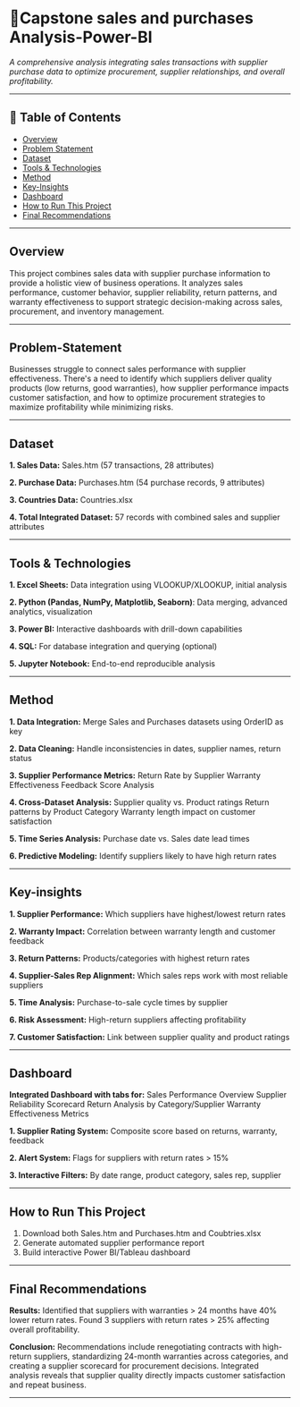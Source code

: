 # 🧾Capstone sales and purchases Analysis-Power-BI

_A comprehensive analysis integrating sales transactions with supplier purchase data to optimize procurement, supplier relationships, and overall profitability._

---
## 📌 Table of Contents
- <a href="#overview">Overview</a>
- <a href="#problem-statement">Problem Statement</a>
- <a href="#dataset">Dataset</a>
- <a href="#tools--technologies">Tools & Technologies</a>
- <a href="#Method">Method</a>
- <a href="#key insights">Key-Insights</a>
- <a href="#dashboard">Dashboard</a>
- <a href="#how-to-run-this-project">How to Run This Project</a>
- <a href="#final-recommendations">Final Recommendations</a>

---
<h2><a class="anchor" id="overview"></a>Overview</h2>

This project combines sales data with supplier purchase information to provide a holistic view of business operations. It analyzes sales performance, customer behavior, supplier reliability, return patterns, and warranty effectiveness to support strategic decision-making across sales, procurement, and inventory management.

---
<h2><a class="anchor" id="problem-statement"></a>Problem-Statement</h2>

Businesses struggle to connect sales performance with supplier effectiveness. There's a need to identify which suppliers deliver quality products (low returns, good warranties), how supplier performance impacts customer satisfaction, and how to optimize procurement strategies to maximize profitability while minimizing risks.

---
<h2><a class="anchor" id="dataset"></a>Dataset</h2>

**1. Sales Data:** Sales.htm (57 transactions, 28 attributes)

**2. Purchase Data:** Purchases.htm (54 purchase records, 9 attributes)

**3. Countries Data:** Countries.xlsx

**4. Total Integrated Dataset:** 57 records with combined sales and supplier attributes

---

<h2><a class="anchor" id="tools--technologies"></a>Tools & Technologies</h2>

**1. Excel Sheets:** Data integration using VLOOKUP/XLOOKUP, initial analysis

**2. Python (Pandas, NumPy, Matplotlib, Seaborn)**: Data merging, advanced analytics, visualization

**3. Power BI:** Interactive dashboards with drill-down capabilities

**4. SQL:** For database integration and querying (optional)

**5. Jupyter Notebook:** End-to-end reproducible analysis

---
<h2><a class="anchor" id="Method"></a>Method</h2>

**1. Data Integration:** Merge Sales and Purchases datasets using OrderID as key

**2. Data Cleaning:** Handle inconsistencies in dates, supplier names, return status

**3. Supplier Performance Metrics:** Return Rate by Supplier
                                  Warranty Effectiveness
                                  Feedback Score Analysis
                                  
**4. Cross-Dataset Analysis:** Supplier quality vs. Product ratings
                               Return patterns by Product Category
                               Warranty length impact on customer satisfaction
                            
**5. Time Series Analysis:** Purchase date vs. Sales date lead times

**6. Predictive Modeling:** Identify suppliers likely to have high return rates

---
<h2><a class="anchor" id="key-insights"></a>Key-insights</h2>

**1. Supplier Performance:** Which suppliers have highest/lowest return rates

**2. Warranty Impact:** Correlation between warranty length and customer feedback

**3. Return Patterns:** Products/categories with highest return rates

**4. Supplier-Sales Rep Alignment:** Which sales reps work with most reliable suppliers

**5. Time Analysis:** Purchase-to-sale cycle times by supplier

**6. Risk Assessment:** High-return suppliers affecting profitability

**7. Customer Satisfaction:** Link between supplier quality and product ratings

---
<h2><a class="anchor" id="dashboard"></a>Dashboard</h2>

**Integrated Dashboard with tabs for:** Sales Performance Overview
                                        Supplier Reliability Scorecard
                                        Return Analysis by Category/Supplier
                                        Warranty Effectiveness Metrics
                                        
**1. Supplier Rating System:** Composite score based on returns, warranty, feedback

**2. Alert System:** Flags for suppliers with return rates > 15%

**3. Interactive Filters:** By date range, product category, sales rep, supplier

---
<h2><a class="anchor" id="how-to-run-this-project"></a>How to Run This Project</h2>

1. Download both Sales.htm and Purchases.htm and Coubtries.xlsx
2. Generate automated supplier performance report
3. Build interactive Power BI/Tableau dashboard

---
<h2><a class="anchor" id="final-recommendations"></a>Final Recommendations</h2>

**Results:** Identified that suppliers with warranties > 24 months have 40% lower return rates. Found 3 suppliers with return rates > 25% affecting overall profitability.

**Conclusion:** Recommendations include renegotiating contracts with high-return suppliers, standardizing 24-month warranties across categories, and creating a supplier scorecard for procurement decisions. Integrated analysis reveals that supplier quality directly impacts customer satisfaction and repeat business.


---



